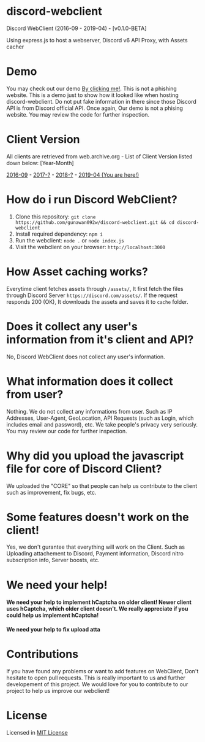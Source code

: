 # discord-webclient
<p>Discord WebClient (2016-09 - 2019-04) - [v0.1.0-BETA]</p>
<p>Using express.js to host a webserver, Discord v6 API Proxy, with Assets cacher</p>

# Demo
You may check out our demo [By clicking me!](https://dc19.gunawan092w1.eu.org). This is not a phishing website. This is a demo just to show how it looked like when hosting discord-webclient. Do not put fake information in there since those Discord API is from Discord official API. Once again, Our demo is not a phising website. You may review the code for further inspection.

# Client Version
<p>All clients are retrieved from web.archive.org - List of Client Version listed down below: [Year-Month]</p>

[2016-09](https://github.com/gunawan092w/discord-webclient/tree/2016-09) - [2017-?]() - [2018-?]() - [2019-04 (You are here!)](https://github.com/gunawan092w/discord-webclient/tree/2019-04)

# How do i run Discord WebClient?
1. Clone this repository: `git clone https://github.com/gunawan092w/discord-webclient.git && cd discord-webclient`
2. Install required dependency: `npm i`
3. Run the webclient: `node .` or `node index.js`
4. Visit the webclient on your browser: `http://localhost:3000`

# How Asset caching works?
Everytime client fetches assets through `/assets/`, It first fetch the files through Discord Server `https://discord.com/assets/`. If the request responds 200 (OK), It downloads the assets and saves it to `cache` folder.

# Does it collect any user's information from it's client and API?
No, Discord WebClient does not collect any user's information.

# What information does it collect from user?
Nothing. We do not collect any informations from user. Such as IP Addresses, User-Agent, GeoLocation, API Requests (such as Login, which includes email and password), etc. We take people's privacy very seriously. You may review our code for further inspection.

# Why did you upload the javascript file for core of Discord Client?
We uploaded the "CORE" so that people can help us contribute to the client such as improvement, fix bugs, etc.

# Some features doesn't work on the client!
Yes, we don't gurantee that everything will work on the Client. Such as Uploading attachement to Discord, Payment information, Discord nitro subscription info, Server boosts, etc.

# We need your help!
<h4>We need your help to implement hCaptcha on older client! Newer client uses hCaptcha, which older client doesn't. We really appreciate if you could help us implement hCaptcha!</h4>
<h4>We need your help to fix upload atta</h4>

# Contributions
If you have found any problems or want to add features on WebClient, Don't hesitate to open pull requests. This is really important to us and further developement of this project. We would love for you to contribute to our project to help us improve our webclient!

# License
Licensed in [MIT License](https://github.com/gunawan092w/discord-webclient/blob/main/LICENSE)
